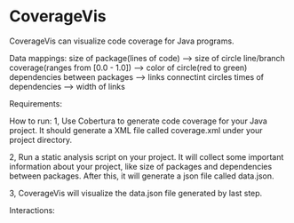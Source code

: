 CoverageVis
===========
CoverageVis can visualize code coverage for Java programs.


Data mappings:
size of package(lines of code)                  --> size of circle
line/branch coverage(ranges from [0.0 - 1.0])   --> color of circle(red to green)
dependencies between packages                   --> links connectint circles
times of dependencies                           --> width of links



Requirements:


How to run:
1, Use Cobertura to generate code coverage for your Java project. It should
generate a XML file called coverage.xml under your project directory.

2, Run a static analysis script on your project. It will collect some important
information about your project, like size of packages and dependencies between
packages. After this, it will generate a json file called data.json.

3, CoverageVis will visualize the data.json file generated by last step.


Interactions:

